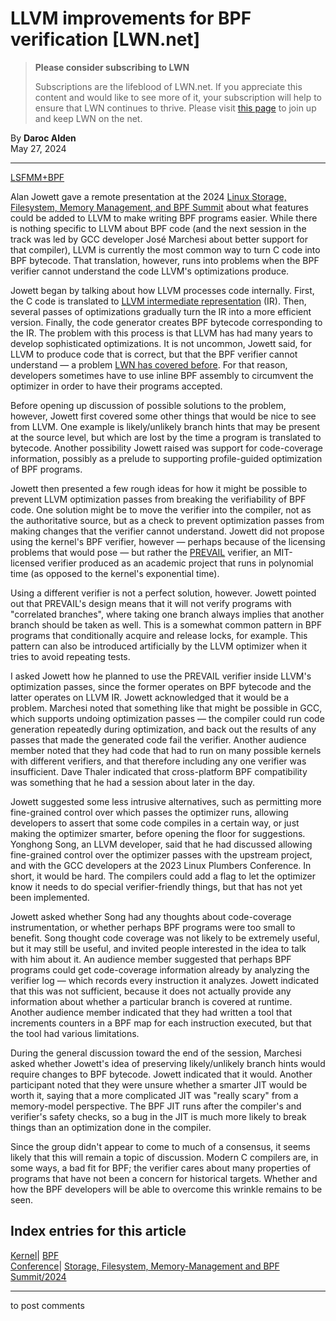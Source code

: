 # LLVM improvements for BPF verification [LWN.net]

> **Please consider subscribing to LWN**
> 
> Subscriptions are the lifeblood of LWN.net. If you appreciate this content and would like to see more of it, your subscription will help to ensure that LWN continues to thrive. Please visit [this page](/Promo/nst-nag1/subscribe) to join up and keep LWN on the net. 

By **Daroc Alden**  
May 27, 2024 

* * *

[LSFMM+BPF](/Articles/lsfmmbpf2024/)

Alan Jowett gave a remote presentation at the 2024 [Linux Storage, Filesystem, Memory Management, and BPF Summit](https://events.linuxfoundation.org/lsfmmbpf/) about what features could be added to LLVM to make writing BPF programs easier. While there is nothing specific to LLVM about BPF code (and the next session in the track was led by GCC developer José Marchesi about better support for that compiler), LLVM is currently the most common way to turn C code into BPF bytecode. That translation, however, runs into problems when the BPF verifier cannot understand the code LLVM's optimizations produce. 

Jowett began by talking about how LLVM processes code internally. First, the C code is translated to [LLVM intermediate representation](https://llvm.org/docs/LangRef.html) (IR). Then, several passes of optimizations gradually turn the IR into a more efficient version. Finally, the code generator creates BPF bytecode corresponding to the IR. The problem with this process is that LLVM has had many years to develop sophisticated optimizations. It is not uncommon, Jowett said, for LLVM to produce code that is correct, but that the BPF verifier cannot understand — a problem [LWN has covered before](/Articles/946254). For that reason, developers sometimes have to use inline BPF assembly to circumvent the optimizer in order to have their programs accepted. 

Before opening up discussion of possible solutions to the problem, however, Jowett first covered some other things that would be nice to see from LLVM. One example is likely/unlikely branch hints that may be present at the source level, but which are lost by the time a program is translated to bytecode. Another possibility Jowett raised was support for code-coverage information, possibly as a prelude to supporting profile-guided optimization of BPF programs. 

Jowett then presented a few rough ideas for how it might be possible to prevent LLVM optimization passes from breaking the verifiability of BPF code. One solution might be to move the verifier into the compiler, not as the authoritative source, but as a check to prevent optimization passes from making changes that the verifier cannot understand. Jowett did not propose using the kernel's BPF verifier, however — perhaps because of the licensing problems that would pose — but rather the [PREVAIL](https://vbpf.github.io/) verifier, an MIT-licensed verifier produced as an academic project that runs in polynomial time (as opposed to the kernel's exponential time). 

Using a different verifier is not a perfect solution, however. Jowett pointed out that PREVAIL's design means that it will not verify programs with "correlated branches", where taking one branch always implies that another branch should be taken as well. This is a somewhat common pattern in BPF programs that conditionally acquire and release locks, for example. This pattern can also be introduced artificially by the LLVM optimizer when it tries to avoid repeating tests. 

I asked Jowett how he planned to use the PREVAIL verifier inside LLVM's optimization passes, since the former operates on BPF bytecode and the latter operates on LLVM IR. Jowett acknowledged that it would be a problem. Marchesi noted that something like that might be possible in GCC, which supports undoing optimization passes — the compiler could run code generation repeatedly during optimization, and back out the results of any passes that made the generated code fail the verifier. Another audience member noted that they had code that had to run on many possible kernels with different verifiers, and that therefore including any one verifier was insufficient. Dave Thaler indicated that cross-platform BPF compatibility was something that he had a session about later in the day. 

Jowett suggested some less intrusive alternatives, such as permitting more fine-grained control over which passes the optimizer runs, allowing developers to assert that some code compiles in a certain way, or just making the optimizer smarter, before opening the floor for suggestions. Yonghong Song, an LLVM developer, said that he had discussed allowing fine-grained control over the optimizer passes with the upstream project, and with the GCC developers at the 2023 Linux Plumbers Conference. In short, it would be hard. The compilers could add a flag to let the optimizer know it needs to do special verifier-friendly things, but that has not yet been implemented. 

Jowett asked whether Song had any thoughts about code-coverage instrumentation, or whether perhaps BPF programs were too small to benefit. Song thought code coverage was not likely to be extremely useful, but it may still be useful, and invited people interested in the idea to talk with him about it. An audience member suggested that perhaps BPF programs could get code-coverage information already by analyzing the verifier log — which records every instruction it analyzes. Jowett indicated that this was not sufficient, because it does not actually provide any information about whether a particular branch is covered at runtime. Another audience member indicated that they had written a tool that increments counters in a BPF map for each instruction executed, but that the tool had various limitations. 

During the general discussion toward the end of the session, Marchesi asked whether Jowett's idea of preserving likely/unlikely branch hints would require changes to BPF bytecode. Jowett indicated that it would. Another participant noted that they were unsure whether a smarter JIT would be worth it, saying that a more complicated JIT was "really scary" from a memory-model perspective. The BPF JIT runs after the compiler's and verifier's safety checks, so a bug in the JIT is much more likely to break things than an optimization done in the compiler. 

Since the group didn't appear to come to much of a consensus, it seems likely that this will remain a topic of discussion. Modern C compilers are, in some ways, a bad fit for BPF; the verifier cares about many properties of programs that have not been a concern for historical targets. Whether and how the BPF developers will be able to overcome this wrinkle remains to be seen. 

  
Index entries for this article  
---  
[Kernel](/Kernel/Index)| [BPF](/Kernel/Index#BPF)  
[Conference](/Archives/ConferenceIndex/)| [Storage, Filesystem, Memory-Management and BPF Summit/2024](/Archives/ConferenceIndex/#Storage_Filesystem_Memory-Management_and_BPF_Summit-2024)  
  


* * *

to post comments 
